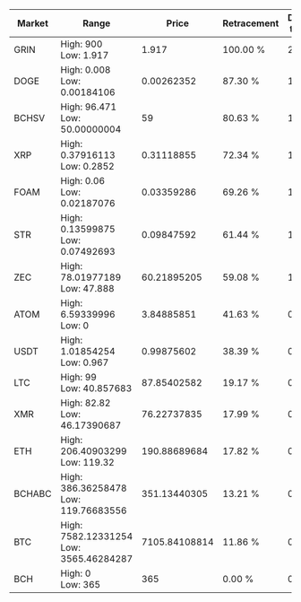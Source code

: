 | Market | Range | Price| Retracement | Doubles to 50% |
| --- | --- | --- | --- | --- |
| GRIN | High: 900<br />Low: 1.917 | 1.917 | 100.00 % | 235.24 |
| DOGE | High: 0.008<br />Low: 0.00184106 | 0.00262352 | 87.30 % | 1.88 |
| BCHSV | High: 96.471<br />Low: 50.00000004 | 59 | 80.63 % | 1.24 |
| XRP | High: 0.37916113<br />Low: 0.2852 | 0.31118855 | 72.34 % | 1.07 |
| FOAM | High: 0.06<br />Low: 0.02187076 | 0.03359286 | 69.26 % | 1.22 |
| STR | High: 0.13599875<br />Low: 0.07492693 | 0.09847592 | 61.44 % | 1.07 |
| ZEC | High: 78.01977189<br />Low: 47.888 | 60.21895205 | 59.08 % | 1.05 |
| ATOM | High: 6.59339996<br />Low: 0 | 3.84885851 | 41.63 % | 0.00 |
| USDT | High: 1.01854254<br />Low: 0.967 | 0.99875602 | 38.39 % | 0.00 |
| LTC | High: 99<br />Low: 40.857683 | 87.85402582 | 19.17 % | 0.00 |
| XMR | High: 82.82<br />Low: 46.17390687 | 76.22737835 | 17.99 % | 0.00 |
| ETH | High: 206.40903299<br />Low: 119.32 | 190.88689684 | 17.82 % | 0.00 |
| BCHABC | High: 386.36258478<br />Low: 119.76683556 | 351.13440305 | 13.21 % | 0.00 |
| BTC | High: 7582.12331254<br />Low: 3565.46284287 | 7105.84108814 | 11.86 % | 0.00 |
| BCH | High: 0<br />Low: 365 | 365 | 0.00 % | 0.00 |
